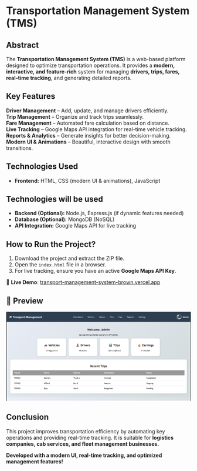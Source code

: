 #  Transportation Management System (TMS)

##  Abstract
The **Transportation Management System (TMS)** is a web-based platform designed to optimize transportation operations. It provides a **modern, interactive, and feature-rich** system for managing **drivers, trips, fares, real-time tracking**, and generating detailed reports.

##  Key Features
 **Driver Management** – Add, update, and manage drivers efficiently.  
 **Trip Management** – Organize and track trips seamlessly.  
 **Fare Management** – Automated fare calculation based on distance.  
 **Live Tracking** – Google Maps API integration for real-time vehicle tracking.  
 **Reports & Analytics** – Generate insights for better decision-making.  
 **Modern UI & Animations** – Beautiful, interactive design with smooth transitions.  

##  Technologies Used
- **Frontend:** HTML, CSS (modern UI & animations), JavaScript 
##  Technologies will be used 
- **Backend (Optional):** Node.js, Express.js (if dynamic features needed)  
- **Database (Optional):** MongoDB (NoSQL)
- **API Integration:** Google Maps API for live tracking  

##  How to Run the Project?
1. Download the project and extract the ZIP file.  
2. Open the `index.html` file in a browser.  
3. For live tracking, ensure you have an active **Google Maps API Key**.  

🔗 **Live Demo**: [transport-management-system-brown.vercel.app](https://transport-management-system-brown.vercel.app/)  

## 📸 Preview
![App Screenshot](tms-screenshot.png)

##  Conclusion
This project improves transportation efficiency by automating key operations and providing real-time tracking. It is suitable for **logistics companies, cab services, and fleet management businesses.**  

 **Developed with a modern UI, real-time tracking, and optimized management features!**  
